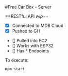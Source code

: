 #Free Car Box - Server

==RESTful API _wip_==

-   [x] Connected to MDB Cloud
-   [x] Pushed to GH
-   [] Pulled into EC2
-   [] Works with ESP32
-   [] Has \* Endpoints

To execute:

```
npm start
```
